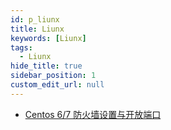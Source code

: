 ```yaml
---
id: p_liunx
title: Liunx
keywords: [Liunx]
tags:
  - Liunx
hide_title: true
sidebar_position: 1
custom_edit_url: null
---
```


- [Centos 6/7 防火墙设置与开放端口](https://www.jianshu.com/p/144023ced33c)

